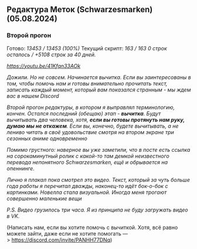 ## Редактура Меток (Schwarzesmarken) (05.08.2024)

### Второй прогон
Готово: *13453 / 13453 (100%)*
Текущий скрипт: *163 / 163*
*0 строк осталось / +5108 строк за 40 дней.* 

*https://youtu.be/41Kfqn33AOk*

*Дожили. Но не совсем. Начинается вычитка. Если вы заинтересованы в том, чтобы помочь нам и готовы внимательно прочитать текст, записать каждый момент, который вам показался странным - мы ждем вас в нашем Discord*

*Второй прогон редактуры, в котором я выправлял терминологию, кончен. Остался последний (обещаю) этап - **вычитка**. Будут вычитывать два человека, хотя, **если вы готовы протянуть нам руку,  думаю мы не откажем**. Если вы, конечно, будете вычитывать, а не лениво читать в своё удовольствие смотря на втором экране три сезонных аниме одновременно*

*Помимо грустного: наверное вы уже заметили, что в посте есть ссылка на сорокаминутный ролик с какой-то там демкой неизвестного перевода непонятного Schwarzesmarken, ещё и обрывается на опеннинге.*

*Лично я плакал пока смотрел это видео. Текст, который за чуть больше года работы я перечитал дважды, наконец-то идёт бок-о-бок с картинками. Новелла стала визуальной. Иногда меня трогают совершенно маленькие вещи*

*P.S. Видео грузилось три часа. Я из принципа не буду загружать видео в VK.*

(Написать нам, если вы хотите помочь с вычиткой. Хотя, всё равно можете зайти, даже если не хотите помогать —> https://discord.com/invite/PANHH77DNq)